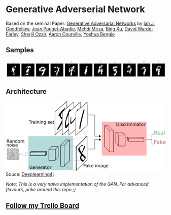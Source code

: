 # Generative Adverserial Network

Based on the seminal Paper:
[Generative Adversarial Networks](https://arxiv.org/abs/1406.2661) by
[Ian J. Goodfellow](https://en.wikipedia.org/wiki/Ian_Goodfellow), [Jean Pouget-Abadie](https://jean.pouget-abadie.com/), [Mehdi Mirza](http://memimo.net/), [Bing Xu](https://scholar.google.co.in/citations?user=nHh9PSsAAAAJ&hl=en), [David Warde-Farley](https://uk.linkedin.com/in/david-warde-farley-55a0825), [Sherjil Ozair](https://www.linkedin.com/in/sherjil-ozair-7105b838), [Aaron Courville](https://aaroncourville.wordpress.com/), [Yoshua Bengio](https://en.wikipedia.org/wiki/Yoshua_Bengio)

## Samples

![Samples](Outputs/samples.png)

## Architecture

![Architecture](Outputs/architecture.png)
Souce: [Deeplearning4j](https://deeplearning4j.org/generative-adversarial-network)

_Note: This is a very naive implementation of the GAN.
For advanced flavours, poke around this repo ;)_

## [Follow my Trello Board](https://trello.com/c/QGEZbka1/4-generative-adverserial-networks)